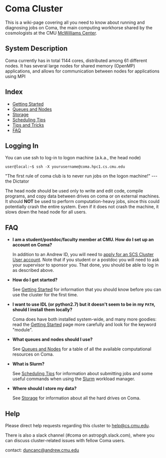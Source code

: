 # Coma Cluster

This is a wiki-page covering all you need to know about running and diagnosing jobs on Coma, the main computing workhorse shared by the cosmologists at the CMU [McWilliams Center](https://www.cmu.edu/cosmology/).


## System Description

Coma currently has in total 1144 cores, distributed among 61 different nodes. It has several large nodes for shared memory (OpenMP) applications, and allows for communication between nodes for applications using MPI


## Index

- [Getting Started](./getting_started.md)
- [Queues and Nodes](./queues_and_nodes.md)
- [Storage](./storage.md)
- [Scheduling Tips](./scheduling_tips.md)
- [Tips and Tricks](./tips_and_tricks.md)
- [FAQ](#faq)


## Logging In

You can use ssh to log-in to logon machine (a.k.a., the head node)

```console
user@local:~$ ssh -X yourusername@coma.hpc1.cs.cmu.edu
```

"The first rule of coma club is to never run jobs on the logon machine!" --- the Dictator
 
The head node should be used only to write and edit code, compile programs, and copy data between drives on coma or on external machines. It should **NOT** be used to perform computation-heavy jobs, since this could potentially crash the entire system. Even if it does not crash the machine, it slows down the head node for all users. 
 

## FAQ <a name="faq"></a>

- **I am a student/postdoc/faculty member at CMU. How do I set up an account on Coma?**
	
	In addition to an Andrew ID, you will need to [apply for an SCS Cluster User account](https://computing.cs.cmu.edu/accounts-access/forms/scs-account.html). Note that if you student or a postdoc you will need to ask your supervisor to sponsor you. That done, you should be able to log in as described above.
 
- **How do I get started?**
	
	See [Getting Started](./getting_started.md) for information that you should know before you can use the cluster for the first time.
 
- **I want to use IDL (or python2.7) but it doesn't seem to be in my `PATH`, should I install them locally?**

	Coma does have both installed system-wide, and many more goodies: read the [Getting Started](./getting_started.md) page more carefully and look for the keyword "module".
 
- **What queues and nodes should I use?**

	See [Queues and Nodes](./queues_and_nodes.md) for a table of all the available computational resources on Coma.
 
- **What is Slurm?**

	See [Scheduling Tips](./scheduling_tips.md) for information about submitting jobs and some useful commands when using the [Slurm](https://slurm.schedmd.com/documentation.html) workload manager.
 
- **Where should I store my data?**

	See [Storage](./storage.md) for information about all the hard drives on Coma. 


## Help

Please direct help requests regarding this cluster to [help@cs.cmu.edu](help@cs.cmu.edu).

There is also a slack channel (#coma on astropgh.slack.com), where you can discuss cluster-related issues with fellow Coma users.

contact: duncanc@andrew.cmu.edu